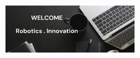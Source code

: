 <p align="center"><a href="https://github.com/new-03"><img width="80%" src="./Image.png" /></a></p>
